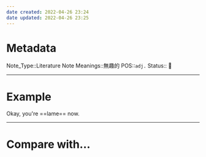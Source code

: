 ```yaml
---
date created: 2022-04-26 23:24
date updated: 2022-04-26 23:25
---
```


# Metadata

Note_Type::Literature Note
Meanings::無趣的
POS::`adj.`
Status:: 👶

---

# Example

Okay, you're ==lame== now.

---

# Compare with...

